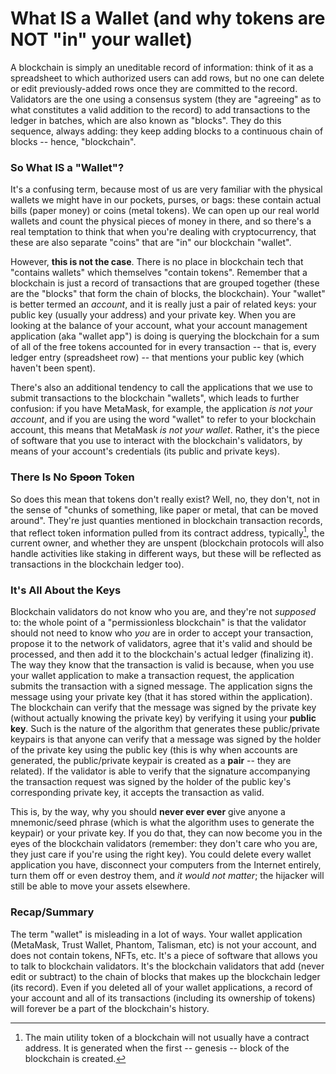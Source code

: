 # What IS a Wallet (and why tokens are NOT "in" your wallet)

A blockchain is simply an uneditable record of information: think of it as a spreadsheet to which authorized users can add rows, but no one can delete or edit previously-added rows once they are committed to the record.  Validators are the one using a consensus system (they are "agreeing" as to what constitutes a valid addition to the record) to add transactions to the ledger in batches, which are also known as "blocks".  They do this sequence, always adding: they keep adding blocks to a continuous chain of blocks -- hence, "blockchain".

### So What IS a "Wallet"?

It's a confusing term, because most of us are very familiar with the physical wallets we might have in our pockets, purses, or bags: these contain actual bills (paper money) or coins (metal tokens). We can open up our real world wallets and count the physical pieces of money in there, and so there's a real temptation to think that when you're dealing with cryptocurrency, that these are also separate "coins" that are "in" our blockchain "wallet".  

However, **this is not the case**.  There is no place in blockchain tech that "contains wallets" which themselves "contain tokens".
Remember that a blockchain is just a record of transactions that are grouped together (these are the "blocks" that form the chain of blocks, the blockchain). Your "wallet" is better termed an *account*, and it is really just a pair of related keys: your public key (usually your address) and your private key.  When you are looking at the balance of your account, what your account management application (aka "wallet app") is doing is querying the blockchain for a sum of all of the free tokens accounted for in every transaction -- that is, every ledger entry (spreadsheet row) -- that mentions your public key (which haven't been spent).  

There's also an additional tendency to call the applications that we use to submit transactions to the blockchain "wallets", which leads to further confusion: if you have MetaMask, for example, the application *is not your account*, and if you are using the word "wallet" to refer to your blockchain account, this means that MetaMask *is not your wallet*.  Rather, it's the piece of software that you use to interact with the blockchain's validators, by means of your account's credentials (its public and private keys).

### There Is No ~~Spoon~~ Token

So does this mean that tokens don't really exist?  Well, no, they don't, not in the sense of "chunks of something, like paper or metal, that can be moved around".  They're just quanties mentioned in blockchain transaction records, that reflect token information pulled from its contract address, typically[^1], the current owner, and whether they are unspent (blockchain protocols will also handle activities like staking in different ways, but these will be reflected as transactions in the blockchain ledger too).

[^1]: The main utility token of a blockchain will not usually have a contract address.  It is generated when the first -- genesis -- block of the blockchain is created.

### It's All About the Keys

Blockchain validators do not know who you are, and they're not *supposed* to: the whole point of a "permissionless blockchain" is that the validator should not need to know who *you* are in order to accept your transaction, propose it to the network of validators, agree that it's valid and should be processed, and then add it to the blockchain's actual ledger (finalizing it). The way they know that the transaction is valid is because, when you use your wallet application to make a transaction request, the application submits the transaction with a signed message.  The application signs the message using your private key (that it has stored within the application).  The blockchain can verify that the message was signed by the private key (without actually knowing the private key) by verifying it using your **public key**.  Such is the nature of the algorithm that generates these public/private keypairs is that anyone can verify that a message was signed by the holder of the private key using the public key (this is why when accounts are generated, the public/private keypair is created as a **pair** -- they are related).  If the validator is able to verify that the signature accompanying the transaction request was signed by the holder of the public key's corresponding private key, it accepts the transaction as valid.

This is, by the way, why you should **never ever ever** give anyone a mnemonic/seed phrase (which is what the algorithm uses to generate the keypair) or your private key.  If you do that, they can now become you in the eyes of the blockchain validators (remember: they don't care who you are, they just care if you're using the right key).  You could delete every wallet application you have, disconnect your computers from the Internet entirely, turn them off or even destroy them, and *it would not matter*; the hijacker will still be able to move your assets elsewhere.

### Recap/Summary

The term "wallet" is misleading in a lot of ways.  Your wallet application (MetaMask, Trust Wallet, Phantom, Talisman, etc) is not your account, and does not contain tokens, NFTs, etc.  It's a piece of software that allows you to  talk to blockchain validators.  It's the blockchain validators that add (never edit or subtract) to the chain of blocks that makes up the blockchain ledger (its record).  Even if you deleted all of your wallet applications, a record of your account and all of its transactions (including its ownership of tokens) will forever be a part of the blockchain's history.
